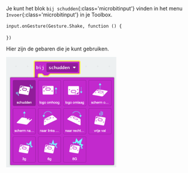 Je kunt het blok `bij schudden`{:class='microbitinput'} vinden in het menu `Invoer`{:class='microbitinput'} in je Toolbox.

```microbit
input.onGesture(Gesture.Shake, function () {
	
})
```

Hier zijn de gebaren die je kunt gebruiken.

<img src="images/gestures.png" alt="The gestures menu showing eleven gestures to choose from." width="300"/>

